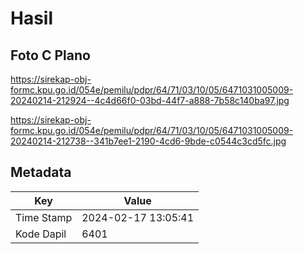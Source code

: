 # Hasil

## Foto C Plano

https://sirekap-obj-formc.kpu.go.id/054e/pemilu/pdpr/64/71/03/10/05/6471031005009-20240214-212924--4c4d66f0-03bd-44f7-a888-7b58c140ba97.jpg

https://sirekap-obj-formc.kpu.go.id/054e/pemilu/pdpr/64/71/03/10/05/6471031005009-20240214-212738--341b7ee1-2190-4cd6-9bde-c0544c3cd5fc.jpg


## Metadata

| Key        | Value               |
| ---------- | ------------------- |
| Time Stamp | 2024-02-17 13:05:41 |
| Kode Dapil | 6401                |




